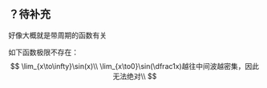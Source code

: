 ## ？待补充

好像大概就是带周期的函数有关

如下函数极限不存在：
$$
\lim_{x\to\infty}\sin(x)\\
\lim_{x\to0}\sin(\dfrac1x)越往中间波越密集，因此无法绝对\\
$$
